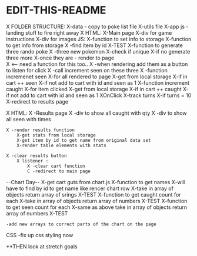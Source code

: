 # EDIT-THIS-README
X FOLDER STRUCTURE:
    X-data - copy to poke list file 
    X-utils file 
    X-app js - landing stuff to fire right away 
X HTML: 
    X-Main page
        X-div for game instructions
        X-div for images
JS:
    X-function to set info to storage 
    X-function to get info from storage 
    X -find item by id
        X-TEST
    X-function to generate three rando poke 
           X -three new pokemon
            X-check if unique 
            X-if no generate three more 
            X-once they are - render to page  
                X <-- need a function for this too..
                X -when rendering add them as a button to listen for click 
                X -call increment seen on these three 
   X -function incremenet seen 
        X-for all rendered to page 
        X-get from local storage 
        X-if in cart ++ seen
        X-if not add to cart with id and seen as 1
    X-function increment caught 
        X-for item clicked 
            X-get from local storage 
            X-if in cart ++ caught
            X-if not add to cart with id and seen as 1
    XOnClick 
        X-track turns 
        X-if turns = 10 
        X-redirect to results page 

X HTML: 
   X -Results page 
    X -div to show all caught with qty
    X -div to show all seen with times 
   
    X -render results function 
        X-get stats from local storage 
        X-get item by id to get name from original data set 
        X-render table elements with stats 
   
    X -clear results button
        X listener :  
            X -clear cart function 
            C -redirect to main page 

--Chart Day-- 
    X-get cart guts from chart.js
    X-function to get names
        X-will have to find by id to get name like rencer chart row
        X-take in array of objects return array of srings 
        X-TEST
    X-function to get caught count for each
        X-take in array of objects return array of numbers 
        X-TEST
    X-function to get seen count for each 
        X-same as above take in array of objects return array of numbers 
        X-TEST

    -add new arrays to correct parts of the chart on the page 

CSS
    -fix up css styling now

**THEN look at stretch goals
    
